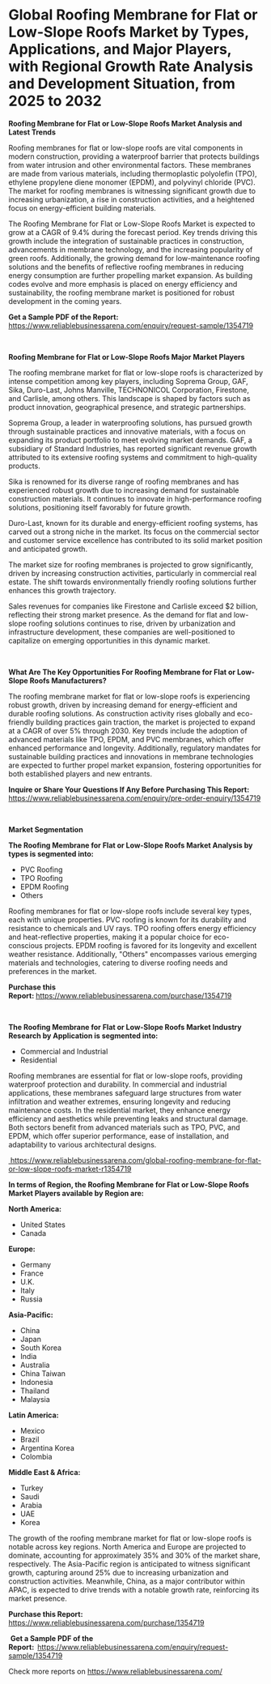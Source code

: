 <p><h1>Global Roofing Membrane for Flat or Low-Slope Roofs Market by Types, Applications, and Major Players, with Regional Growth Rate Analysis and Development Situation, from 2025 to 2032</h1></p><p><strong>Roofing Membrane for Flat or Low-Slope Roofs Market Analysis and Latest Trends</strong></p>
<p><p>Roofing membranes for flat or low-slope roofs are vital components in modern construction, providing a waterproof barrier that protects buildings from water intrusion and other environmental factors. These membranes are made from various materials, including thermoplastic polyolefin (TPO), ethylene propylene diene monomer (EPDM), and polyvinyl chloride (PVC). The market for roofing membranes is witnessing significant growth due to increasing urbanization, a rise in construction activities, and a heightened focus on energy-efficient building materials.</p><p>The Roofing Membrane for Flat or Low-Slope Roofs Market is expected to grow at a CAGR of 9.4% during the forecast period. Key trends driving this growth include the integration of sustainable practices in construction, advancements in membrane technology, and the increasing popularity of green roofs. Additionally, the growing demand for low-maintenance roofing solutions and the benefits of reflective roofing membranes in reducing energy consumption are further propelling market expansion. As building codes evolve and more emphasis is placed on energy efficiency and sustainability, the roofing membrane market is positioned for robust development in the coming years.</p></p>
<p><strong>Get a Sample PDF of the Report:&nbsp;</strong> <a href="https://www.reliablebusinessarena.com/enquiry/request-sample/1354719?utm_campaign=1948&utm_medium=2&utm_source=Github&utm_content=ia&utm_term=03042025&utm_id=roofing-membrane-for-flat-or-low-slope-roofs">https://www.reliablebusinessarena.com/enquiry/request-sample/1354719</a></p>
<p>&nbsp;</p>
<p><strong>Roofing Membrane for Flat or Low-Slope Roofs Major Market Players</strong></p>
<p><p>The roofing membrane market for flat or low-slope roofs is characterized by intense competition among key players, including Soprema Group, GAF, Sika, Duro-Last, Johns Manville, TECHNONICOL Corporation, Firestone, and Carlisle, among others. This landscape is shaped by factors such as product innovation, geographical presence, and strategic partnerships.</p><p>Soprema Group, a leader in waterproofing solutions, has pursued growth through sustainable practices and innovative materials, with a focus on expanding its product portfolio to meet evolving market demands. GAF, a subsidiary of Standard Industries, has reported significant revenue growth attributed to its extensive roofing systems and commitment to high-quality products.</p><p>Sika is renowned for its diverse range of roofing membranes and has experienced robust growth due to increasing demand for sustainable construction materials. It continues to innovate in high-performance roofing solutions, positioning itself favorably for future growth.</p><p>Duro-Last, known for its durable and energy-efficient roofing systems, has carved out a strong niche in the market. Its focus on the commercial sector and customer service excellence has contributed to its solid market position and anticipated growth.</p><p>The market size for roofing membranes is projected to grow significantly, driven by increasing construction activities, particularly in commercial real estate. The shift towards environmentally friendly roofing solutions further enhances this growth trajectory. </p><p>Sales revenues for companies like Firestone and Carlisle exceed $2 billion, reflecting their strong market presence. As the demand for flat and low-slope roofing solutions continues to rise, driven by urbanization and infrastructure development, these companies are well-positioned to capitalize on emerging opportunities in this dynamic market.</p></p>
<p>&nbsp;</p>
<p><strong>What Are The Key Opportunities For Roofing Membrane for Flat or Low-Slope Roofs Manufacturers?</strong></p>
<p><p>The roofing membrane market for flat or low-slope roofs is experiencing robust growth, driven by increasing demand for energy-efficient and durable roofing solutions. As construction activity rises globally and eco-friendly building practices gain traction, the market is projected to expand at a CAGR of over 5% through 2030. Key trends include the adoption of advanced materials like TPO, EPDM, and PVC membranes, which offer enhanced performance and longevity. Additionally, regulatory mandates for sustainable building practices and innovations in membrane technologies are expected to further propel market expansion, fostering opportunities for both established players and new entrants.</p></p>
<p><strong>Inquire or Share Your Questions If Any Before Purchasing This Report:</strong> <a href="https://www.reliablebusinessarena.com/enquiry/pre-order-enquiry/1354719?utm_campaign=1948&utm_medium=2&utm_source=Github&utm_content=ia&utm_term=03042025&utm_id=roofing-membrane-for-flat-or-low-slope-roofs">https://www.reliablebusinessarena.com/enquiry/pre-order-enquiry/1354719</a></p>
<p>&nbsp;</p>
<p><strong>Market Segmentation</strong></p>
<p><strong>The Roofing Membrane for Flat or Low-Slope Roofs Market Analysis by types is segmented into:</strong></p>
<p><ul><li>PVC Roofing</li><li>TPO Roofing</li><li>EPDM Roofing</li><li>Others</li></ul></p>
<p><p>Roofing membranes for flat or low-slope roofs include several key types, each with unique properties. PVC roofing is known for its durability and resistance to chemicals and UV rays. TPO roofing offers energy efficiency and heat-reflective properties, making it a popular choice for eco-conscious projects. EPDM roofing is favored for its longevity and excellent weather resistance. Additionally, "Others" encompasses various emerging materials and technologies, catering to diverse roofing needs and preferences in the market.</p></p>
<p><strong>Purchase this Report:&nbsp;</strong><a href="https://www.reliablebusinessarena.com/purchase/1354719?utm_campaign=1948&utm_medium=2&utm_source=Github&utm_content=ia&utm_term=03042025&utm_id=roofing-membrane-for-flat-or-low-slope-roofs">https://www.reliablebusinessarena.com/purchase/1354719</a></p>
<p>&nbsp;</p>
<p><strong>The Roofing Membrane for Flat or Low-Slope Roofs Market Industry Research by Application is segmented into:</strong></p>
<p><ul><li>Commercial and Industrial</li><li>Residential</li></ul></p>
<p><p>Roofing membranes are essential for flat or low-slope roofs, providing waterproof protection and durability. In commercial and industrial applications, these membranes safeguard large structures from water infiltration and weather extremes, ensuring longevity and reducing maintenance costs. In the residential market, they enhance energy efficiency and aesthetics while preventing leaks and structural damage. Both sectors benefit from advanced materials such as TPO, PVC, and EPDM, which offer superior performance, ease of installation, and adaptability to various architectural designs.</p></p>
<p><a href="https://www.reliablebusinessarena.com/global-roofing-membrane-for-flat-or-low-slope-roofs-market-r1354719?utm_campaign=1948&utm_medium=2&utm_source=Github&utm_content=ia&utm_term=03042025&utm_id=roofing-membrane-for-flat-or-low-slope-roofs">&nbsp;https://www.reliablebusinessarena.com/global-roofing-membrane-for-flat-or-low-slope-roofs-market-r1354719</a></p>
<p><strong>In terms of Region, the Roofing Membrane for Flat or Low-Slope Roofs Market Players available by Region are:</strong></p>
<p>
    <p> <strong> North America: </strong>
        <ul>
            <li>United States</li>
            <li>Canada</li>
        </ul>
        </p> 
    <p> <strong> Europe: </strong>
        <ul>
            <li>Germany</li>
            <li>France</li>
            <li>U.K.</li>
            <li>Italy</li>
            <li>Russia</li>
        </ul>
        </p> 
    <p> <strong> Asia-Pacific: </strong>
        <ul>
            <li>China</li>
            <li>Japan</li>
            <li>South Korea</li>
            <li>India</li>
            <li>Australia</li>
            <li>China Taiwan</li>
            <li>Indonesia</li>
            <li>Thailand</li>
            <li>Malaysia</li>
        </ul>
        </p> 
    <p> <strong> Latin America: </strong>
        <ul>
            <li>Mexico</li>
            <li>Brazil</li>
            <li>Argentina Korea</li>
            <li>Colombia</li>
        </ul>
        </p> 
    <p> <strong> Middle East & Africa: </strong>
        <ul>
            <li>Turkey</li>
            <li>Saudi</li>
            <li>Arabia</li>
            <li>UAE</li>
            <li>Korea</li>
        </ul>
    </p>
    </p>
<p><p>The growth of the roofing membrane market for flat or low-slope roofs is notable across key regions. North America and Europe are projected to dominate, accounting for approximately 35% and 30% of the market share, respectively. The Asia-Pacific region is anticipated to witness significant growth, capturing around 25% due to increasing urbanization and construction activities. Meanwhile, China, as a major contributor within APAC, is expected to drive trends with a notable growth rate, reinforcing its market presence.</p></p>
<p><strong>Purchase this Report: </strong><a href="https://www.reliablebusinessarena.com/purchase/1354719?utm_campaign=1948&utm_medium=2&utm_source=Github&utm_content=ia&utm_term=03042025&utm_id=roofing-membrane-for-flat-or-low-slope-roofs">https://www.reliablebusinessarena.com/purchase/1354719</a></p>
<p>&nbsp;<strong>Get a Sample PDF of the Report:&nbsp;&nbsp;</strong><a href="https://www.reliablebusinessarena.com/enquiry/request-sample/1354719?utm_campaign=1948&utm_medium=2&utm_source=Github&utm_content=ia&utm_term=03042025&utm_id=roofing-membrane-for-flat-or-low-slope-roofs">https://www.reliablebusinessarena.com/enquiry/request-sample/1354719</a></p>
<p><strong></strong></p>
<p>Check more reports on <a href="https://www.reliablebusinessarena.com/?utm_campaign=1948&utm_medium=2&utm_source=Github&utm_content=ia&utm_term=03042025&utm_id=roofing-membrane-for-flat-or-low-slope-roofs">https://www.reliablebusinessarena.com/</a></p>